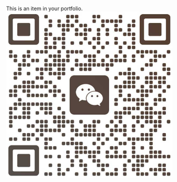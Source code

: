 <!--
---
title: "Contact information"
excerpt: "My WeChat<br/><img src='/images/weixin.png'>"
collection: portfolio
---
-->

This is an item in your portfolio. 
![weixin](/images/weixin.png)
